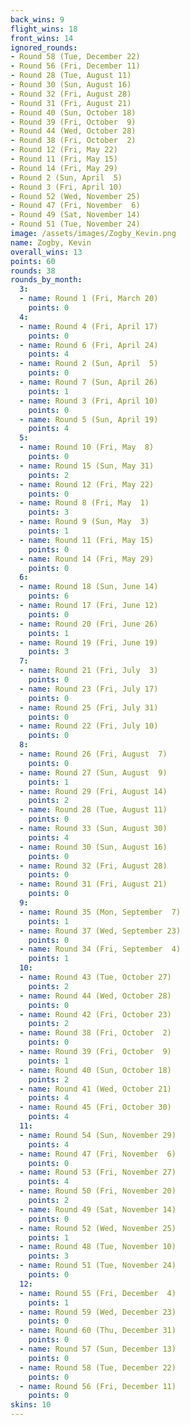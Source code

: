 ```yaml
---
back_wins: 9
flight_wins: 18
front_wins: 14
ignored_rounds:
- Round 58 (Tue, December 22)
- Round 56 (Fri, December 11)
- Round 28 (Tue, August 11)
- Round 30 (Sun, August 16)
- Round 32 (Fri, August 28)
- Round 31 (Fri, August 21)
- Round 40 (Sun, October 18)
- Round 39 (Fri, October  9)
- Round 44 (Wed, October 28)
- Round 38 (Fri, October  2)
- Round 12 (Fri, May 22)
- Round 11 (Fri, May 15)
- Round 14 (Fri, May 29)
- Round 2 (Sun, April  5)
- Round 3 (Fri, April 10)
- Round 52 (Wed, November 25)
- Round 47 (Fri, November  6)
- Round 49 (Sat, November 14)
- Round 51 (Tue, November 24)
image: /assets/images/Zogby_Kevin.png
name: Zogby, Kevin
overall_wins: 13
points: 60
rounds: 38
rounds_by_month:
  3:
  - name: Round 1 (Fri, March 20)
    points: 0
  4:
  - name: Round 4 (Fri, April 17)
    points: 0
  - name: Round 6 (Fri, April 24)
    points: 4
  - name: Round 2 (Sun, April  5)
    points: 0
  - name: Round 7 (Sun, April 26)
    points: 1
  - name: Round 3 (Fri, April 10)
    points: 0
  - name: Round 5 (Sun, April 19)
    points: 4
  5:
  - name: Round 10 (Fri, May  8)
    points: 0
  - name: Round 15 (Sun, May 31)
    points: 2
  - name: Round 12 (Fri, May 22)
    points: 0
  - name: Round 8 (Fri, May  1)
    points: 3
  - name: Round 9 (Sun, May  3)
    points: 1
  - name: Round 11 (Fri, May 15)
    points: 0
  - name: Round 14 (Fri, May 29)
    points: 0
  6:
  - name: Round 18 (Sun, June 14)
    points: 6
  - name: Round 17 (Fri, June 12)
    points: 0
  - name: Round 20 (Fri, June 26)
    points: 1
  - name: Round 19 (Fri, June 19)
    points: 3
  7:
  - name: Round 21 (Fri, July  3)
    points: 0
  - name: Round 23 (Fri, July 17)
    points: 0
  - name: Round 25 (Fri, July 31)
    points: 0
  - name: Round 22 (Fri, July 10)
    points: 0
  8:
  - name: Round 26 (Fri, August  7)
    points: 0
  - name: Round 27 (Sun, August  9)
    points: 1
  - name: Round 29 (Fri, August 14)
    points: 2
  - name: Round 28 (Tue, August 11)
    points: 0
  - name: Round 33 (Sun, August 30)
    points: 4
  - name: Round 30 (Sun, August 16)
    points: 0
  - name: Round 32 (Fri, August 28)
    points: 0
  - name: Round 31 (Fri, August 21)
    points: 0
  9:
  - name: Round 35 (Mon, September  7)
    points: 1
  - name: Round 37 (Wed, September 23)
    points: 0
  - name: Round 34 (Fri, September  4)
    points: 1
  10:
  - name: Round 43 (Tue, October 27)
    points: 2
  - name: Round 44 (Wed, October 28)
    points: 0
  - name: Round 42 (Fri, October 23)
    points: 2
  - name: Round 38 (Fri, October  2)
    points: 0
  - name: Round 39 (Fri, October  9)
    points: 1
  - name: Round 40 (Sun, October 18)
    points: 2
  - name: Round 41 (Wed, October 21)
    points: 4
  - name: Round 45 (Fri, October 30)
    points: 4
  11:
  - name: Round 54 (Sun, November 29)
    points: 4
  - name: Round 47 (Fri, November  6)
    points: 0
  - name: Round 53 (Fri, November 27)
    points: 4
  - name: Round 50 (Fri, November 20)
    points: 2
  - name: Round 49 (Sat, November 14)
    points: 0
  - name: Round 52 (Wed, November 25)
    points: 1
  - name: Round 48 (Tue, November 10)
    points: 3
  - name: Round 51 (Tue, November 24)
    points: 0
  12:
  - name: Round 55 (Fri, December  4)
    points: 1
  - name: Round 59 (Wed, December 23)
    points: 0
  - name: Round 60 (Thu, December 31)
    points: 0
  - name: Round 57 (Sun, December 13)
    points: 0
  - name: Round 58 (Tue, December 22)
    points: 0
  - name: Round 56 (Fri, December 11)
    points: 0
skins: 10
---
```


